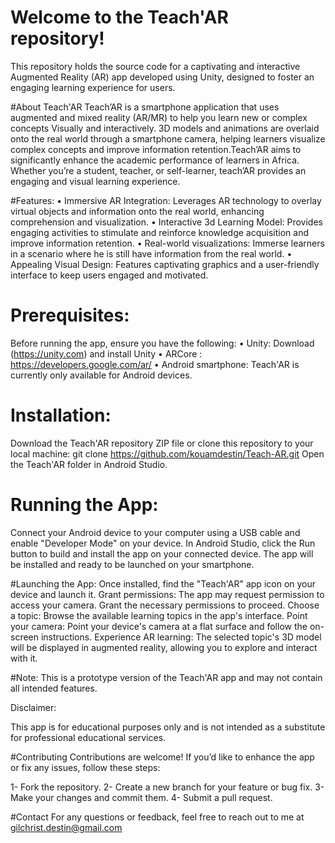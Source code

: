 # Welcome to the Teach'AR repository!
This repository holds the source code for a captivating and interactive Augmented Reality (AR) app developed using Unity, designed to foster an engaging learning experience for users.

#About Teach'AR
Teach’AR is a smartphone application that uses augmented and mixed reality (AR/MR) to help you learn new or complex concepts Visually and interactively. 3D models and animations are overlaid onto the real world through a smartphone camera, helping learners visualize complex concepts and improve information retention.Teach’AR aims to significantly enhance the academic performance of learners in Africa. Whether you’re a student, teacher, or self-learner, teach’AR provides an engaging and visual learning experience.

#Features:
•	Immersive AR Integration: Leverages AR technology to overlay virtual objects and information onto the real world, enhancing comprehension and visualization.
•	Interactive 3d Learning Model: Provides engaging activities to stimulate and reinforce knowledge acquisition and improve information retention.
• Real-world visualizations: Immerse learners in a scenario where he is still have information from the real world.
•	Appealing Visual Design: Features captivating graphics and a user-friendly interface to keep users engaged and motivated.

# Prerequisites:
Before running the app, ensure you have the following:
•	Unity: Download (https://unity.com) and install Unity
•	ARCore :  https://developers.google.com/ar/
• Android smartphone: Teach'AR is currently only available for Android devices.

# Installation:
Download the Teach'AR  repository ZIP file or clone this repository to your local machine:
git clone https://github.com/kouamdestin/Teach-AR.git
Open the Teach'AR folder in Android Studio.

# Running the App:
Connect your Android device to your computer using a USB cable and enable "Developer Mode" on your device.
In Android Studio, click the Run button to build and install the app on your connected device. The app will be installed and ready to be launched on your smartphone.

#Launching the App:
Once installed, find the "Teach'AR" app icon on your device and launch it.
Grant permissions: The app may request permission to access your camera. Grant the necessary permissions to proceed.
Choose a topic: Browse the available learning topics in the app's interface.
Point your camera: Point your device's camera at a flat surface and follow the on-screen instructions.
Experience AR learning: The selected topic's 3D model will be displayed in augmented reality, allowing you to explore and interact with it.


#Note: This is a prototype version of the Teach'AR app and may not contain all intended features.


Disclaimer:

This app is for educational purposes only and is not intended as a substitute for professional educational services.

#Contributing
Contributions are welcome! If you’d like to enhance the app or fix any issues, follow these steps:

1- Fork the repository.
2- Create a new branch for your feature or bug fix.
3- Make your changes and commit them.
4- Submit a pull request.

#Contact
For any questions or feedback, feel free to reach out to me at gilchrist.destin@gmail.com

